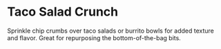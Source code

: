 # Taco Salad Crunch

Sprinkle chip crumbs over taco salads or burrito bowls for added texture and flavor. Great for repurposing the bottom-of-the-bag bits.